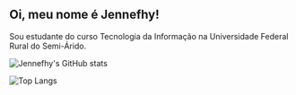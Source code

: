 ## Oi, meu nome é Jennefhy!
Sou estudante do curso Tecnologia da Informação na Universidade Federal Rural do Semi-Árido. 


![Jennefhy's GitHub stats](https://github-readme-stats.vercel.app/api?username=jennefhy&show_icons=true&theme=transparent&rank_icon=github)

![Top Langs](https://github-readme-stats.vercel.app/api/top-langs/?username=jennefhy&hide_progress=true_theme=transparent&rank)
